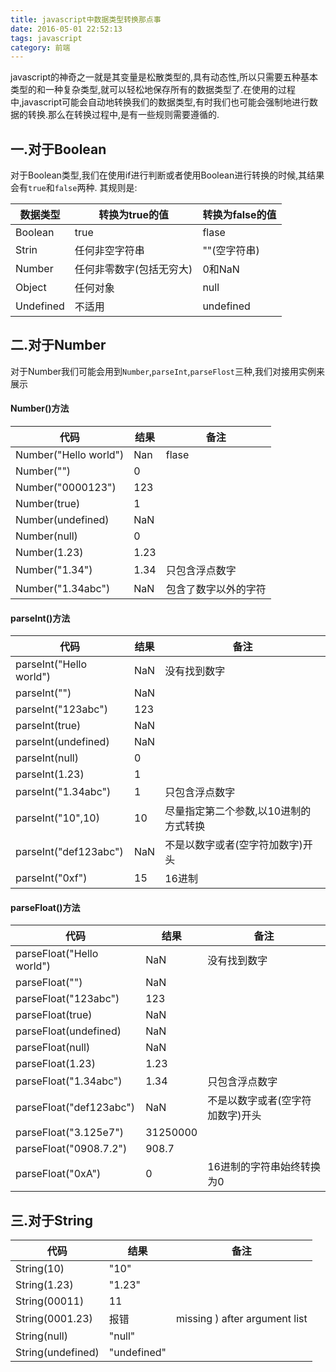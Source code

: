 ```yaml
---
title: javascript中数据类型转换那点事
date: 2016-05-01 22:52:13
tags: javascript
category: 前端
---
```


javascript的神奇之一就是其变量是松散类型的,具有动态性,所以只需要五种基本类型的和一种复杂类型,就可以轻松地保存所有的数据类型了.在使用的过程中,javascript可能会自动地转换我们的数据类型,有时我们也可能会强制地进行数据的转换.那么在转换过程中,是有一些规则需要遵循的.
<!--more-->
## 一.对于Boolean

对于Boolean类型,我们在使用if进行判断或者使用Boolean进行转换的时候,其结果会有`true`和`false`两种.
其规则是:

| 数据类型      | 转换为true的值     | 转换为false的值 | 
|-----------|---------------|------------| 
| Boolean   | true          | flase      | 
| Strin     | 任何非空字符串       | ""(空字符串)   | 
| Number    | 任何非零数字(包括无穷大) | 0和NaN      | 
| Object    | 任何对象          | null       | 
| Undefined | 不适用           | undefined  | 

## 二.对于Number

对于Number我们可能会用到`Number`,`parseInt`,`parseFlost`三种,我们对接用实例来展示

#### Number()方法

| 代码                    | 结果   | 备注         | 
|-----------------------|------|------------| 
| Number("Hello world") | Nan  | flase      | 
| Number("")            | 0    |            | 
| Number("0000123")     | 123  |            | 
| Number(true)          | 1    |            | 
| Number(undefined)     | NaN  |            | 
| Number(null)          | 0    |            | 
| Number(1.23)          | 1.23 |            | 
| Number("1.34")        | 1.34 | 只包含浮点数字    | 
| Number("1.34abc")     | NaN  | 包含了数字以外的字符 | 

#### parseInt()方法

| 代码                       | 结果  | 备注                   | 
|--------------------------|-----|----------------------| 
| parseInt("Hello world") | NaN | 没有找到数字               | 
| parseInt("")            | NaN |                      | 
| parseInt("123abc")       | 123 |                      | 
| parseInt(true)           | NaN |                      | 
| parseInt(undefined)      | NaN |                      | 
| parseInt(null)           | 0   |                      | 
| parseInt(1.23)           | 1   |                      | 
| parseInt("1.34abc")      | 1   | 只包含浮点数字              | 
| parseInt("10",10)        | 10  | 尽量指定第二个参数,以10进制的方式转换 | 
| parseInt("def123abc")    | NaN | 不是以数字或者(空字符加数字)开头    | 
| parseInt("0xf")          | 15  | 16进制			    | 

#### parseFloat()方法

| 代码                       | 结果  | 备注                   | 
|--------------------------|-----|----------------------| 
| parseFloat("Hello world") | NaN | 没有找到数字               | 
| parseFloat("")            | NaN |                      | 
| parseFloat("123abc")       | 123 |                      | 
| parseFloat(true)           | NaN |                      | 
| parseFloat(undefined)      | NaN |                      | 
| parseFloat(null)           | NaN   |                      | 
| parseFloat(1.23)           | 1.23   |                      | 
| parseFloat("1.34abc")      | 1.34   | 只包含浮点数字              | 
| parseFloat("def123abc")    | NaN | 不是以数字或者(空字符加数字)开头    | 
| parseFloat("3.125e7")    | 31250000 |                      | 
| parseFloat("0908.7.2")    | 908.7 |                      | 
| parseFloat("0xA")    | 0 |  16进制的字符串始终转换为0      | 

## 三.对于String

| 代码                | 结果          | 备注                            | 
|-------------------|-------------|-------------------------------| 
| String(10)        | "10"        |                               | 
| String(1.23)      | "1.23"      |                               | 
| String(00011)     | 11          |                               | 
| String(0001.23)   | 报错          | missing ) after argument list | 
| String(null)      | "null"      |                               | 
| String(undefined) | "undefined" |                               | 

